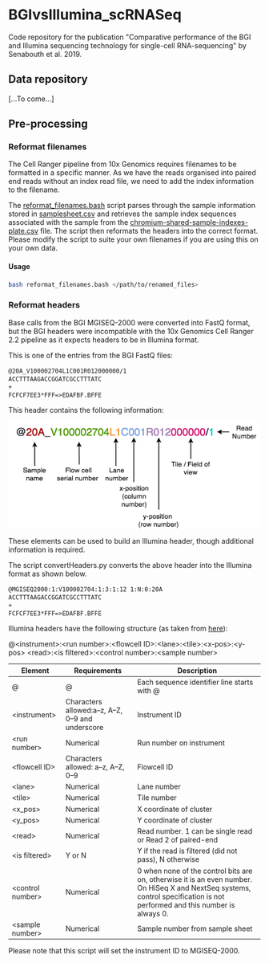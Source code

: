 # BGIvsIllumina_scRNASeq
Code repository for the publication "Comparative performance of the BGI and Illumina sequencing technology for single-cell RNA-sequencing" by Senabouth et al. 2019.

## Data repository
[...To come...]

## Pre-processing
### Reformat filenames
The Cell Ranger pipeline from 10x Genomics requires filenames to be formatted in a specific manner. As we have the reads organised into paired end reads without an index read file, we need to add the index information to the filename.

The [reformat_filenames.bash](bash/reformat_filenames.bash) script parses through the sample information stored in [samplesheet.csv](metadata/samplesheet.csv) and retrieves the sample index sequences associated with the sample from the [chromium-shared-sample-indexes-plate.csv](metadata/chromium-shared-sample-indexes-plate.csv) file. The script then reformats the headers into the correct format. Please modify the script to suite your own filenames if you are using this on your own data.

#### Usage
```bash
bash reformat_filenames.bash </path/to/renamed_files>
```

### Reformat headers
Base calls from the BGI MGISEQ-2000 were converted into FastQ format, but the BGI headers were incompatible with the 10x Genomics Cell Ranger 2.2 pipeline as it expects headers to be in Illumina format.

This is one of the entries from the BGI FastQ files:
```
@20A_V100002704L1C001R012000000/1
ACCTTTAAGACCGGATCGCCTTTATC
+
FCFCF7EE3*FFF=>EDAFBF.BFFE
```

This header contains the following information:

![Elements of a BGI header](BGI_HeaderStructure.png)

These elements can be used to build an Illumina header, though additional information is required.

The script convertHeaders.py converts the above header into the Illumina format as shown below. 

```
@MGISEQ2000:1:V100002704:1:3:1:12 1:N:0:20A
ACCTTTAAGACCGGATCGCCTTTATC
+
FCFCF7EE3*FFF=>EDAFBF.BFFE
```

Illumina headers have the following structure (as taken from [here](http://support.illumina.com/content/dam/illumina-support/help/BaseSpaceHelp_v2/Content/Vault/Informatics/Sequencing_Analysis/BS/swSEQ_mBS_FASTQFiles.htm)):

@\<instrument>:\<run number>:\<flowcell ID>:\<lane>:\<tile>:\<x-pos>:\<y-pos> \<read>:\<is filtered>:\<control number>:\<sample number>

| Element          | Requirements                                    | Description                                                                                                                                                                 |
|------------------|-------------------------------------------------|-----------------------------------------------------------------------------------------------------------------------------------------------------------------------------|
| @                | @                                               | Each sequence identifier line starts with @                                                                                                                                 |
| \<instrument\>     | Characters allowed:a–z, A–Z, 0–9 and underscore | Instrument ID                                                                                                                                                               |
| \<run number>    | Numerical                                       | Run number on instrument                                                                                                                                                    |
| \<flowcell ID>    | Characters allowed: a–z, A–Z, 0–9               | Flowcell ID                                                                                                                                                                 |
| \<lane>           | Numerical                                       | Lane number                                                                                                                                                                 |
| \<tile>           | Numerical                                       | Tile number                                                                                                                                                                 |
| \<x_pos>          | Numerical                                       | X coordinate of cluster                                                                                                                                                     |
| \<y_pos>          | Numerical                                       | Y coordinate of cluster                                                                                                                                                     |
| \<read>           | Numerical                                       | Read number. 1 can be single read or Read 2 of paired-end                                                                                                                   |
| \<is filtered>    | Y or N                                          | Y if the read is filtered (did not pass), N otherwise                                                                                                                       |
| \<control number> | Numerical                                       | 0 when none of the control bits are on, otherwise it is an even number. On HiSeq X and NextSeq systems, control specification is not performed and this number is always 0. |
| \<sample number>  | Numerical                                       | Sample number from sample sheet                                                             
           
Please note that this script will set the instrument ID to MGISEQ-2000.

